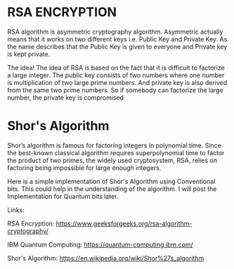 # RSA ENCRYPTION
RSA algorithm is asymmetric cryptography algorithm. Asymmetric actually means that it works on two different keys i.e. Public Key and Private Key. As the name describes that the Public Key is given to everyone and Private key is kept private.

The idea! The idea of RSA is based on the fact that it is difficult to factorize a large integer. The public key consists of two numbers where one number is multiplication of two large prime numbers. And private key is also derived from the same two prime numbers. So if somebody can factorize the large number, the private key is compromised

# Shor's Algorithm
Shor’s algorithm is famous for factoring integers in polynomial time. Since the best-known classical algorithm requires superpolynomial time to factor the product of two primes, the widely used cryptosystem, RSA, relies on factoring being impossible for large enough integers.

Here is a simple implementation of Shor's Algorithm using Conventional bits. This could help in the understanding of the algorithm. I will post the Implementation for Quantum bits later. 

Links:

RSA Encryption: https://www.geeksforgeeks.org/rsa-algorithm-cryptography/

IBM Quantum Computing: https://quantum-computing.ibm.com/

Shor's Algorithm: https://en.wikipedia.org/wiki/Shor%27s_algorithm
